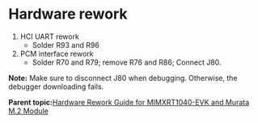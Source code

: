 # Hardware rework

1.  HCI UART rework
    -   Solder R93 and R96
2.  PCM interface rework
    -   Solder R70 and R79; remove R76 and R86; Connect J80.

**Note:** Make sure to disconnect J80 when debugging. Otherwise, the debugger downloading fails.

**Parent topic:**[Hardware Rework Guide for MIMXRT1040-EVK and Murata M.2 Module](../topics/hardware_rework_guide_for_mimxrt1040-evkb_and_mura.md)

